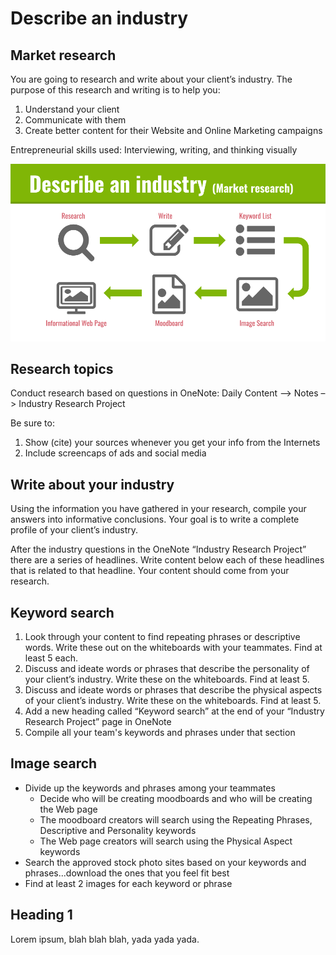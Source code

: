 # Describe an industry #
## Market research ##

You are going to research and write about your client’s industry. The purpose of this research and writing is to help you: 
1. Understand your client
2. Communicate with them
3. Create better content for their Website and Online Marketing campaigns

Entrepreneurial skills used: Interviewing, writing, and thinking visually 

![alt text](images/OMWEB-wk15-industry-research_project-flow.png "Industry Research Project flow")


## Research topics ##
Conduct research based on questions in OneNote:
Daily Content –> Notes –> Industry Research Project

Be sure to:
1. Show (cite) your sources whenever you get your info from the Internets
2. Include screencaps of ads and social media

## Write about your industry ##
Using the information you have gathered in your research, compile your answers into informative conclusions. Your goal is to write a complete profile of your client’s industry. 

After the industry questions in the OneNote “Industry Research Project” there are a series of headlines. Write content below each of these headlines that is related to that headline. Your content should come from your research.

## Keyword search ##

1. Look through your content to find repeating phrases or descriptive words. Write these out on the whiteboards with your teammates. Find at least 5 each. 
2. Discuss and ideate words or phrases that describe the personality of your client’s industry. Write these on the whiteboards. Find at least 5.
3. Discuss and ideate words or phrases that describe the physical aspects of your client’s industry. Write these on the whiteboards. Find at least 5.
4. Add a new heading called “Keyword search” at the end of your “Industry Research Project” page in OneNote  
5. Compile all your team's keywords and phrases under that section


## Image search ##
- Divide up the keywords and phrases among your teammates
  - Decide who will be creating moodboards and who will be creating the Web page
  - The moodboard creators will search using the Repeating Phrases, Descriptive and Personality keywords
  - The Web page creators will search using the Physical Aspect keywords
- Search the approved stock photo sites based on your keywords and phrases...download the ones that you feel fit best
- Find at least 2 images for each keyword or phrase


<section class="Myrow">
  <div class="Mycolumn">

  # Heading 1 #

  </div>
  
  <div class="Mycolumn">
  
  Lorem ipsum, blah blah blah, yada yada yada.

  </div>
</section>
